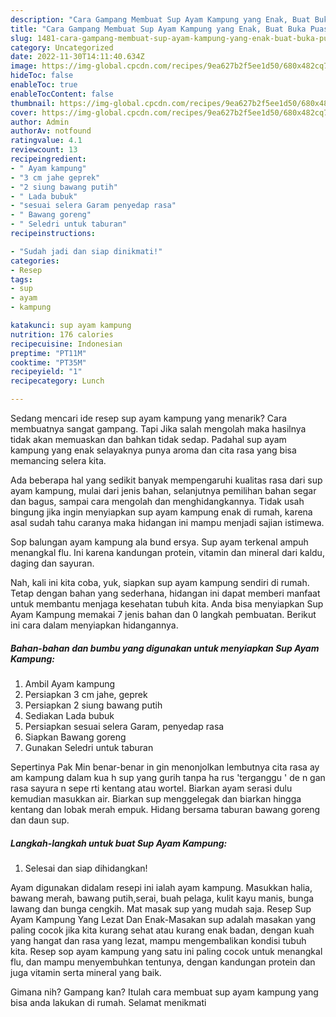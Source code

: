 ```yaml
---
description: "Cara Gampang Membuat Sup Ayam Kampung yang Enak, Buat Buka Puasa Bikin Ngiler"
title: "Cara Gampang Membuat Sup Ayam Kampung yang Enak, Buat Buka Puasa Bikin Ngiler"
slug: 1481-cara-gampang-membuat-sup-ayam-kampung-yang-enak-buat-buka-puasa-bikin-ngiler
category: Uncategorized
date: 2022-11-30T14:11:40.634Z
image: https://img-global.cpcdn.com/recipes/9ea627b2f5ee1d50/680x482cq70/sup-ayam-kampung-foto-resep-utama.jpg
hideToc: false
enableToc: true
enableTocContent: false
thumbnail: https://img-global.cpcdn.com/recipes/9ea627b2f5ee1d50/680x482cq70/sup-ayam-kampung-foto-resep-utama.jpg
cover: https://img-global.cpcdn.com/recipes/9ea627b2f5ee1d50/680x482cq70/sup-ayam-kampung-foto-resep-utama.jpg
author: Admin
authorAv: notfound
ratingvalue: 4.1
reviewcount: 13
recipeingredient:
- " Ayam kampung"
- "3 cm jahe geprek"
- "2 siung bawang putih"
- " Lada bubuk"
- "sesuai selera Garam penyedap rasa"
- " Bawang goreng"
- " Seledri untuk taburan"
recipeinstructions:

- "Sudah jadi dan siap dinikmati!"
categories:
- Resep
tags:
- sup
- ayam
- kampung

katakunci: sup ayam kampung 
nutrition: 176 calories
recipecuisine: Indonesian
preptime: "PT11M"
cooktime: "PT35M"
recipeyield: "1"
recipecategory: Lunch

---
```



Sedang mencari ide resep sup ayam kampung yang menarik? Cara membuatnya sangat gampang. Tapi Jika salah mengolah maka hasilnya tidak akan memuaskan dan bahkan tidak sedap. Padahal sup ayam kampung yang enak selayaknya punya aroma dan cita rasa yang bisa memancing selera kita.


Ada beberapa hal yang sedikit banyak mempengaruhi kualitas rasa dari sup ayam kampung, mulai dari jenis bahan, selanjutnya pemilihan bahan segar dan bagus, sampai cara mengolah dan menghidangkannya. Tidak usah bingung jika ingin menyiapkan sup ayam kampung enak di rumah, karena asal sudah tahu caranya maka hidangan ini mampu menjadi sajian istimewa.

Sop balungan ayam kampung ala bund ersya. Sup ayam terkenal ampuh menangkal flu. Ini karena kandungan protein, vitamin dan mineral dari kaldu, daging dan sayuran.


Nah, kali ini kita coba, yuk, siapkan sup ayam kampung sendiri di rumah. Tetap dengan bahan yang sederhana, hidangan ini dapat memberi manfaat untuk membantu menjaga kesehatan tubuh kita. Anda bisa menyiapkan Sup Ayam Kampung memakai 7 jenis bahan dan 0 langkah pembuatan. Berikut ini cara dalam menyiapkan hidangannya.

<!--inarticleads1-->

##### Bahan-bahan dan bumbu yang digunakan untuk menyiapkan Sup Ayam Kampung:

1. Ambil  Ayam kampung
1. Persiapkan 3 cm jahe, geprek
1. Persiapkan 2 siung bawang putih
1. Sediakan  Lada bubuk
1. Persiapkan sesuai selera Garam, penyedap rasa
1. Siapkan  Bawang goreng
1. Gunakan  Seledri untuk taburan


Sepertinya Pak Min benar-benar in gin menonjolkan lembutnya cita rasa ay am kampung dalam kua h sup yang gurih tanpa ha rus &#39;terganggu &#39; de n gan rasa sayura n sepe rti kentang atau wortel. Biarkan ayam serasi dulu kemudian masukkan air. Biarkan sup menggelegak dan biarkan hingga kentang dan lobak merah empuk. Hidang bersama taburan bawang goreng dan daun sup. 

<!--inarticleads2-->

##### Langkah-langkah untuk buat Sup Ayam Kampung:


1. Selesai dan siap dihidangkan!

Ayam digunakan didalam resepi ini ialah ayam kampung. Masukkan halia, bawang merah, bawang putih,serai, buah pelaga, kulit kayu manis, bunga lawang dan bunga cengkih. Mat masak sup yang mudah saja. Resep Sup Ayam Kampung Yang Lezat Dan Enak-Masakan sup adalah masakan yang paling cocok jika kita kurang sehat atau kurang enak badan, dengan kuah yang hangat dan rasa yang lezat, mampu mengembalikan kondisi tubuh kita. Resep sop ayam kampung yang satu ini paling cocok untuk menangkal flu, dan mampu menyembuhkan tentunya, dengan kandungan protein dan juga vitamin serta mineral yang baik. 

Gimana nih? Gampang kan? Itulah cara membuat sup ayam kampung yang bisa anda lakukan di rumah. Selamat menikmati
